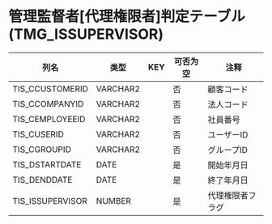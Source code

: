 # 管理監督者[代理権限者]判定テーブル(TMG_ISSUPERVISOR)
| 列名   | 类型   | KEY  | 可否为空 | 注释   |
| ---- | ---- | ---- | ---- | ---- |
|TIS_CCUSTOMERID|VARCHAR2||否|顧客コード|
|TIS_CCOMPANYID|VARCHAR2||否|法人コード|
|TIS_CEMPLOYEEID|VARCHAR2||否|社員番号|
|TIS_CUSERID|VARCHAR2||否|ユーザーID|
|TIS_CGROUPID|VARCHAR2||否|グループID|
|TIS_DSTARTDATE|DATE||是|開始年月日|
|TIS_DENDDATE|DATE||是|終了年月日|
|TIS_ISSUPERVISOR|NUMBER||是|代理権限者フラグ|
